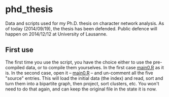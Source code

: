 phd_thesis
==========

Data and scripts used for my Ph.D. thesis on character network analysis. As of today (2014/09/19), the thesis has been defended. Public defence will happen on 2014/12/12 at University of Lausanne.


First use
---------

The first time you use the script, you have the choice either to use the pre-compiled data, or to compile them yourselves. In the first case [main0.R](https://github.com/yrochat/phd_thesis/blob/master/main0.R) as it is. In the second case, open it – [main0.R](https://github.com/yrochat/phd_thesis/blob/master/main0.R) – and un-comment all the five "source" entries. This will load the initial data (the index) and read, sort and turn them into a bipartite graph, then project, sort clusters, etc. You won't need to do that again, and can keep the original file in the state it is now.
